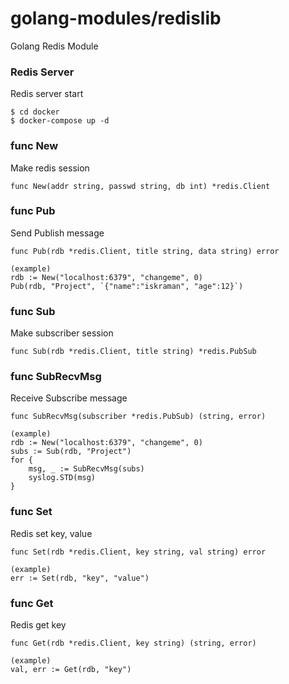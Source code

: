 # golang-modules/redislib
Golang Redis Module

### Redis Server
Redis server start
```
$ cd docker
$ docker-compose up -d
```

### func New
Make redis session
```
func New(addr string, passwd string, db int) *redis.Client
```

### func Pub
Send Publish message
```
func Pub(rdb *redis.Client, title string, data string) error

(example)
rdb := New("localhost:6379", "changeme", 0)
Pub(rdb, "Project", `{"name":"iskraman", "age":12}`)
```

### func Sub
Make subscriber session
```
func Sub(rdb *redis.Client, title string) *redis.PubSub
```

### func SubRecvMsg
Receive Subscribe message
```
func SubRecvMsg(subscriber *redis.PubSub) (string, error)

(example)
rdb := New("localhost:6379", "changeme", 0)
subs := Sub(rdb, "Project")
for {
	msg, _ := SubRecvMsg(subs)
	syslog.STD(msg)
}
```

### func Set
Redis set key, value
```
func Set(rdb *redis.Client, key string, val string) error

(example)
err := Set(rdb, "key", "value")
```

### func Get
Redis get key
```
func Get(rdb *redis.Client, key string) (string, error)

(example)
val, err := Get(rdb, "key")
```
